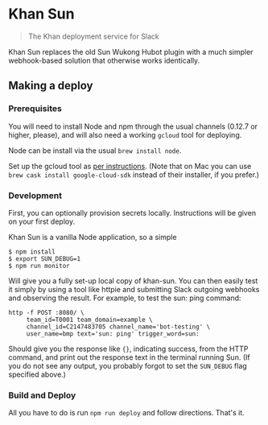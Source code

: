 # Khan Sun
> The Khan deployment service for Slack

Khan Sun replaces the old Sun Wukong Hubot plugin with a much simpler
webhook-based solution that otherwise works identically.

## Making a deploy

### Prerequisites
You will need to install Node and npm through the usual channels (0.12.7
or higher, please), and will also need a working `gcloud` tool for deploying.

Node can be install via the usual `brew install node`.

Set up the gcloud tool as [per instructions][gcloud-install]. (Note
that on Mac you can use `brew cask install google-cloud-sdk` instead of their
installer, if you prefer.)

[gcloud-install]: https://cloud.google.com/container-engine/docs/before-you-begin#install_the_gcloud_command_line_interface

### Development

First, you can optionally provision secrets locally. Instructions will be
given on your first deploy.

Khan Sun is a vanilla Node application, so a simple

    $ npm install
    $ export SUN_DEBUG=1
    $ npm run monitor

Will give you a fully set-up local copy of khan-sun. You can then easily test
it simply by using a tool like httpie and submitting Slack outgoing webhooks
and observing the result. For example, to test the sun: ping command:

    http -f POST :8080/ \
         team_id=T0001 team_domain=example \
         channel_id=C2147483705 channel_name='bot-testing' \
         user_name=bmp text='sun: ping' trigger_word=sun:

Should give you the response like `{}`, indicating success, from the HTTP
command, and print out the response text in the terminal running Sun. (If you
do not see any output, you probably forgot to set the `SUN_DEBUG` flag specified
above.)

### Build and Deploy

All you have to do is run `npm run deploy` and follow directions. That's it.
